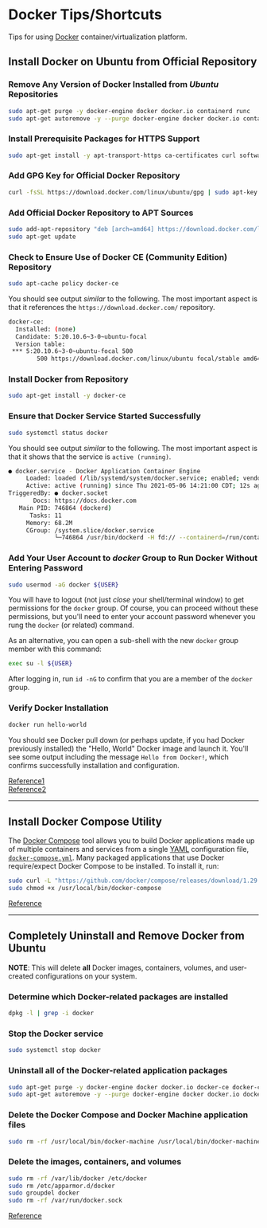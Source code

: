 # Docker Tips/Shortcuts

Tips for using [Docker](https://docker.com/) container/virtualization platform.

## Install Docker on Ubuntu from Official Repository

### Remove Any Version of Docker Installed from _Ubuntu_ Repositories
```bash
sudo apt-get purge -y docker-engine docker docker.io containerd runc
sudo apt-get autoremove -y --purge docker-engine docker docker.io containerd runc
```

### Install Prerequisite Packages for HTTPS Support
```bash
sudo apt-get install -y apt-transport-https ca-certificates curl software-properties-common gnupg lsb-release
```

### Add GPG Key for Official Docker Repository
```bash
curl -fsSL https://download.docker.com/linux/ubuntu/gpg | sudo apt-key add -
```

### Add Official Docker Repository to APT Sources
```bash
sudo add-apt-repository "deb [arch=amd64] https://download.docker.com/linux/ubuntu $(lsb_release -cs) stable"
sudo apt-get update
```

### Check to Ensure Use of Docker CE (Community Edition) Repository
```bash
sudo apt-cache policy docker-ce
```
You should see output _similar_ to the following. The most important aspect is that it references the `https://download.docker.com/` repository.
```bash
docker-ce:
  Installed: (none)
  Candidate: 5:20.10.6~3-0~ubuntu-focal
  Version table:
 *** 5:20.10.6~3-0~ubuntu-focal 500
        500 https://download.docker.com/linux/ubuntu focal/stable amd64 Packages
```

### Install Docker from Repository
```bash
sudo apt-get install -y docker-ce
```

### Ensure that Docker Service Started Successfully
```bash
sudo systemctl status docker
```
You should see output _similar_ to the following. The most important aspect is that it shows that the service is `active (running)`.
```bash
● docker.service - Docker Application Container Engine
     Loaded: loaded (/lib/systemd/system/docker.service; enabled; vendor preset: enabled)
     Active: active (running) since Thu 2021-05-06 14:21:00 CDT; 12s ago
TriggeredBy: ● docker.socket
       Docs: https://docs.docker.com
   Main PID: 746864 (dockerd)
      Tasks: 11
     Memory: 68.2M
     CGroup: /system.slice/docker.service
             └─746864 /usr/bin/dockerd -H fd:// --containerd=/run/containerd/containerd.sock
```

### Add Your User Account to _docker_ Group to Run Docker Without Entering Password
```bash
sudo usermod -aG docker ${USER}
```
You will have to logout (not just _close_ your shell/terminal window) to get permissions for the `docker` group. Of course, you can proceed without these permissions, but you'll need to enter your account password whenever you rung the `docker` (or related) command.

As an alternative, you can open a sub-shell with the new `docker` group member with this command:
```bash
exec su -l ${USER}
```
After logging in, run `id -nG` to confirm that you are a member of the `docker` group.

### Verify Docker Installation
```bash
docker run hello-world
```
You should see Docker pull down (or perhaps update, if you had Docker previously installed) the "Hello, World" Docker image and launch it. You'll see some output including the message `Hello from Docker!`, which confirms successfully installation and configuration.

[Reference1](https://www.digitalocean.com/community/tutorials/how-to-install-and-use-docker-on-ubuntu-20-04)  
[Reference2](https://docs.docker.com/engine/install/ubuntu/)

***

## Install Docker Compose Utility
The [Docker Compose](https://docs.docker.com/compose/) tool allows you to build Docker applications made up of multiple containers and services from a single [YAML](https://yaml.org/) configuration file, [`docker-compose.yml`](https://docs.docker.com/compose/compose-file/). Many packaged applications that use Docker require/expect Docker Compose to be installed. To install it, run:
```bash
sudo curl -L "https://github.com/docker/compose/releases/download/1.29.1/docker-compose-$(uname -s)-$(uname -m)" -o /usr/local/bin/docker-compose
sudo chmod +x /usr/local/bin/docker-compose
```

[Reference](https://www.digitalocean.com/community/tutorials/how-to-install-and-use-docker-compose-on-ubuntu-20-04)

***

## Completely Uninstall and Remove Docker from Ubuntu

**NOTE**: This will delete **all** Docker images, containers, volumes, and user-created configurations on your system.

### Determine which Docker-related packages are installed
```bash
dpkg -l | grep -i docker
```

### Stop the Docker service
```bash
sudo systemctl stop docker
```

### Uninstall all of the Docker-related application packages
```bash
sudo apt-get purge -y docker-engine docker docker.io docker-ce docker-ce-cli
sudo apt-get autoremove -y --purge docker-engine docker docker.io docker-ce
```

### Delete the Docker Compose and Docker Machine application files
```bash
sudo rm -rf /usr/local/bin/docker-machine /usr/local/bin/docker-machine /etc/bash_completion.d/docker-machine*
```

### Delete the images, containers, and volumes
```bash
sudo rm -rf /var/lib/docker /etc/docker
sudo rm /etc/apparmor.d/docker
sudo groupdel docker
sudo rm -rf /var/run/docker.sock
```

[Reference](https://itectec.com/ubuntu/ubuntu-how-to-completely-uninstall-docker/)
